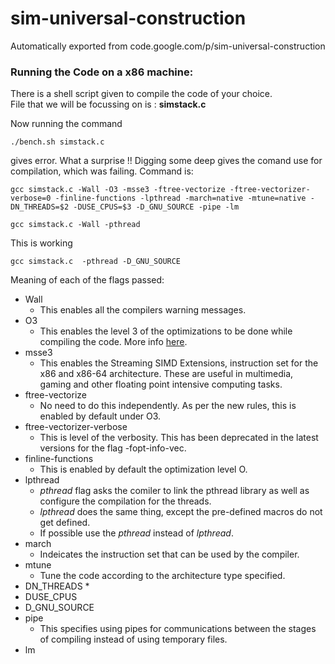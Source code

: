 # sim-universal-construction
Automatically exported from code.google.com/p/sim-universal-construction

### Running the Code on a x86 machine:
There is a shell script given to compile the code of your choice.  
File that we will be focussing on is : **simstack.c**

Now running the command

`./bench.sh simstack.c`

gives error. What a surprise !! Digging some deep gives the comand use for compilation, which was failing. Command is:

`
gcc simstack.c -Wall -O3 -msse3 -ftree-vectorize -ftree-vectorizer-verbose=0 -finline-functions -lpthread -march=native -mtune=native -DN_THREADS=$2 -DUSE_CPUS=$3 -D_GNU_SOURCE -pipe -lm
`

`
gcc simstack.c -Wall -pthread
`

This is working

`gcc simstack.c  -pthread -D_GNU_SOURCE`

Meaning of each of the flags passed:
* Wall
  * This enables all the compilers warning messages.
* O3
  * This enables the level 3 of the optimizations to be done while compiling the code. More info [here][O3].
* msse3
  * This enables the Streaming SIMD Extensions, instruction set for  the x86 and x86-64 architecture. These are useful in multimedia, gaming and other floating point intensive computing tasks.
* ftree-vectorize
  * No need to do this independently. As per the new rules, this is enabled by default under O3.
* ftree-vectorizer-verbose
  * This is level of the verbosity. This has been deprecated in the latest versions for the flag -fopt-info-vec.
* finline-functions
  * This is enabled by default the optimization level O.
* lpthread
  * *pthread* flag asks the comiler to link the pthread library as well as configure  the compilation for the threads.
  * *lpthread* does the same thing, except the pre-defined macros do not get defined.
  * If possible use the *pthread* instead of *lpthread*.
* march
  * Indeicates the instruction set that can be used by the compiler.
* mtune
  * Tune the code according to the architecture type specified.
* DN_THREADS
  *  
* DUSE_CPUS
* D_GNU_SOURCE
* pipe
  * This specifies using pipes for communications between the stages of compiling instead of using temporary files.
* lm

[O3]: https://gcc.gnu.org/onlinedocs/gcc/Optimize-Options.html

